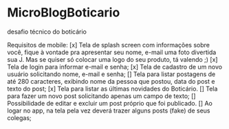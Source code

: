 # MicroBlogBoticario
 desafio técnico do boticário

 Requisitos de mobile:
 [x] Tela de splash screen com informações sobre você, fique à vontade pra
 apresentar seu nome, e-mail uma foto divertida sua J. Mas se quiser só colocar
 uma logo do seu produto, tá valendo ;)
 [x] Tela de login para informar e-mail e senha;
 [x] Tela de cadastro de um novo usuário solicitando nome, e-mail e senha;
 [] Tela para listar postagens de até 280 caracteres, exibindo nome da pessoa que
 postou, data do post e texto do post;
 [x] Tela para listar as últimas novidades do Boticário.
 [] Tela para fazer um novo post solicitando apenas um campo de texto;
 [] Possibilidade de editar e excluir um post próprio que foi publicado.
 [] Ao logar no app, na tela pela vez deverá trazer alguns posts (fake) de seus
 colegas;
